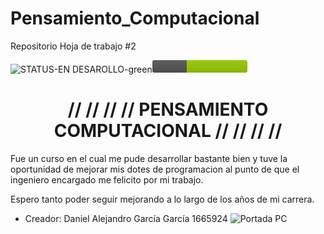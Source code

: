 # Pensamiento_Computacional
 Repositorio Hoja de trabajo #2

![STATUS-EN DESAROLLO-green](https://github.com/GDaniA/Pensamiento_Computacional/assets/161410558/8382180b-91e7-40cd-ba3c-d24ad294ae6d)<svg xmlns="http://www.w3.org/2000/svg" xmlns:xlink="http://www.w3.org/1999/xlink" width="152" height="20" role="img" aria-label="STATUS: EN DESAROLLO"><linearGradient id="s" x2="0" y2="100%"><stop offset="0" stop-color="#bbb" stop-opacity=".1"/><stop offset="1" stop-opacity=".1"/></linearGradient><clipPath id="r"><rect width="152" height="20" rx="3" fill="#fff"/></clipPath><g clip-path="url(#r)"><rect width="55" height="20" fill="#555"/><rect x="55" width="97" height="20" fill="#97ca00"/><rect width="152" height="20" fill="url(#s)"/></g><g fill="#fff" text-anchor="middle" font-family="Verdana,Geneva,DejaVu Sans,sans-serif" text-rendering="geometricPrecision" font-size="110"><text aria-hidden="true" x="285" y="150" fill="#010101" fill-opacity=".3" transform="scale(.1)" textLength="450"></text><text x="285" y="140" transform="scale(.1)" fill="#fff" textLength="450"></text><text aria-hidden="true" x="1025" y="150" fill="#010101" fill-opacity=".3" transform="scale(.1)" textLength="870"></text><text x="1025" y="140" transform="scale(.1)" fill="#fff" textLength="870"></text></g></svg>

**<h1 align ="center">// // // // PENSAMIENTO COMPUTACIONAL // // // //</h1>**

Fue un curso en el cual me pude desarrollar bastante bien y tuve la oportunidad de mejorar mis dotes de programacion al punto de que el ingeniero encargado me felicito por mi trabajo.

Espero tanto poder seguir mejorando a lo largo de los años de mi carrera.
- Creador: Daniel Alejandro García García 1665924
![Portada PC](https://github.com/GDaniA/Pensamiento_Computacional/assets/161410558/7633d7f1-7ed6-418a-a9d8-b674927c3fdf)
